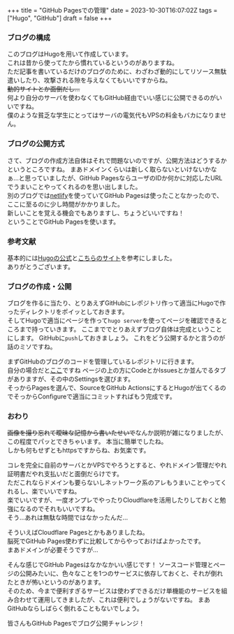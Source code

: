 +++
title = "GitHub Pagesでの管理"
date = 2023-10-30T16:07:02Z
tags = ["Hugo", "GitHub"]
draft = false
+++

### ブログの構成
このブログはHugoを用いて作成しています。  
これは昔から使ってたから慣れているというのがありますね。  
ただ記事を書いているだけのブログのために、わざわざ動的にしてリソース無駄遣いしたり、攻撃される隙を与えなくてもいいですからね。  
~~動的サイトとか面倒だし…~~  
何より自分のサーバを使わなくてもGitHub経由でいい感じに公開できるのがいいですね。  
僕のような貧乏な学生にとってはサーバの電気代もVPSの料金もバカになりません。  
### ブログの公開方式
さて、ブログの作成方法自体はそれで問題ないのですが、公開方法はどうするかというところですね。
まあドメインくらいは新しく取らないといけないかなぁ…と思っていましたが、GitHub PagesならユーザのIDか何かに対応したURLでうまいことやってくれるのを思い出しました。  
別のブログでは[netlify](https://www.netlify.com/)を使っていてGitHub Pagesは使ったことなかったので、ここに至るのに少し時間がかかりました。  
新しいことを覚える機会でもありますし、ちょうどいいですね！  
ということでGitHub Pagesを使います。  

### 参考文献
基本的には[Hugoの公式](https://gohugo.io/hosting-and-deployment/hosting-on-github/)と[こちらのサイト](https://developer.mamezou-tech.com/blogs/2022/09/08/github-pages-new-deploy-method/)を参考にしました。  
ありがとうございます。  

### ブログの作成・公開
ブログを作るに当たり、とりあえずGitHubにレポジトリ作って適当にHugoで作ったディレクトリをポイッとしておきます。  
そしてHugoで適当にページを作って`hugo server`を使ってページを確認できるところまで持っていきます。
ここまででとりあえずブログ自体は完成ということにします。
GitHubに`push`しておきましょう。
これをどう公開するかと言うのが話のミソですね。

まずGitHubのブログのコードを管理しているレポジトリに行きます。  
自分の場合だと[ここ](https://github.com/okazaki418/tech_blog)ですね
ページの上の方にCodeとかIssuesとか並んでるタブがありますが、その中のSettingsを選びます。  
そっからPagesを選んで、SourceをGitHub ActionsにするとHugoが出てくるのでそっからConfigureで適当にコミットすればもう完成です。  

### おわり
~~画像を撮り忘れて曖昧な記憶から書いたせいで~~なんか説明が雑になりましたが、この程度でパッとできちゃいます。
本当に簡単でしたね。  
しかも何もせずともhttpsですからね、お気楽です。

コレを完全に自前のサーバとかVPSでやろうとすると、やれドメイン管理だやれ証明書だやれ支払いだと面倒だらけです。  
ただこれならドメインも要らないしネットワーク系のアレもうまいことやってくれるし、楽でいいですね。  
楽でいいですが、一度オンプレでやったりCloudflareを活用したりしておくと勉強になるのでそれもいいですね。  
そう…あれは無駄な時間ではなかったんだ…  

そういえばCloudflare Pagesとかもありましたね。  
脳死でGitHub Pages使わずに比較してからやっておけばよかったです。  
まあドメインが必要そうですが…  

そんな感じでGitHub Pagesはなかなかいい感じです！
ソースコード管理とページの公開みたいに、色々なことを1つのサービスに依存しておくと、それが倒れたときが怖いというのがあります。  
そのため、今まで便利すぎるサービスは使わずできるだけ単機能のサービスを組み合わせて運用してきましたが、これは便利でしょうがないですね。
まあGitHubならしばらく倒れることもないでしょう。  

皆さんもGitHub Pagesでブログ公開チャレンジ！
